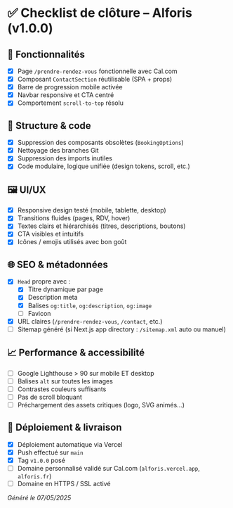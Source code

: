 
# ✅ Checklist de clôture – Alforis (v1.0.0)

## 🔧 Fonctionnalités
- [x] Page `/prendre-rendez-vous` fonctionnelle avec Cal.com
- [x] Composant `ContactSection` réutilisable (SPA + props)
- [x] Barre de progression mobile activée
- [x] Navbar responsive et CTA centré
- [x] Comportement `scroll-to-top` résolu

## 🧠 Structure & code
- [x] Suppression des composants obsolètes (`BookingOptions`)
- [x] Nettoyage des branches Git
- [x] Suppression des imports inutiles
- [x] Code modulaire, logique unifiée (design tokens, scroll, etc.)

## 🖼️ UI/UX
- [x] Responsive design testé (mobile, tablette, desktop)
- [x] Transitions fluides (pages, RDV, hover)
- [x] Textes clairs et hiérarchisés (titres, descriptions, boutons)
- [x] CTA visibles et intuitifs
- [x] Icônes / emojis utilisés avec bon goût

## 🌐 SEO & métadonnées
- [x] `Head` propre avec :
  - [x] Titre dynamique par page
  - [x] Description meta
  - [x] Balises `og:title`, `og:description`, `og:image`
  - [ ] Favicon
- [x] URL claires (`/prendre-rendez-vous`, `/contact`, etc.)
- [ ] Sitemap généré (si Next.js app directory : `/sitemap.xml` auto ou manuel)

## 📈 Performance & accessibilité
- [ ] Google Lighthouse > 90 sur mobile ET desktop
- [ ] Balises `alt` sur toutes les images
- [ ] Contrastes couleurs suffisants
- [ ] Pas de scroll bloquant
- [ ] Préchargement des assets critiques (logo, SVG animés…)

## 🚀 Déploiement & livraison
- [x] Déploiement automatique via Vercel
- [x] Push effectué sur `main`
- [x] Tag `v1.0.0` posé
- [ ] Domaine personnalisé validé sur Cal.com (`alforis.vercel.app`, `alforis.fr`)
- [ ] Domaine en HTTPS / SSL activé

_Généré le 07/05/2025_
